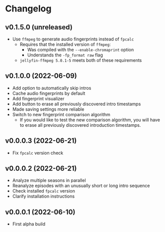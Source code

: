 # Changelog

## v0.1.5.0 (unreleased)
* Use `ffmpeg` to generate audio fingerprints instead of `fpcalc`
  * Requires that the installed version of `ffmpeg`:
    * Was compiled with the `--enable-chromaprint` option
    * Understands the `-fp_format raw` flag
  * `jellyfin-ffmpeg 5.0.1-5` meets both of these requirements

## v0.1.0.0 (2022-06-09)
* Add option to automatically skip intros
* Cache audio fingerprints by default
* Add fingerprint visualizer
* Add button to erase all previously discovered intro timestamps
* Made saving settings more reliable
* Switch to new fingerprint comparison algorithm
  * If you would like to test the new comparison algorithm, you will have to erase all previously discovered introduction timestamps.

## v0.0.0.3 (2022-06-21)
* Fix `fpcalc` version check

## v0.0.0.2 (2022-06-21)
* Analyze multiple seasons in parallel
* Reanalyze episodes with an unusually short or long intro sequence
* Check installed `fpcalc` version
* Clarify installation instructions

## v0.0.0.1 (2022-06-10)
* First alpha build
